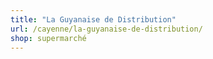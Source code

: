 ```yaml
---
title: "La Guyanaise de Distribution"
url: /cayenne/la-guyanaise-de-distribution/
shop: supermarché
---
```

